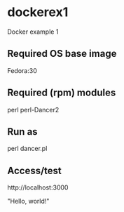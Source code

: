 # dockerex1
Docker example 1

## Required OS base image

Fedora:30

## Required (rpm) modules

perl perl-Dancer2

## Run as

perl dancer.pl

## Access/test

http://localhost:3000

"Hello, world!"
